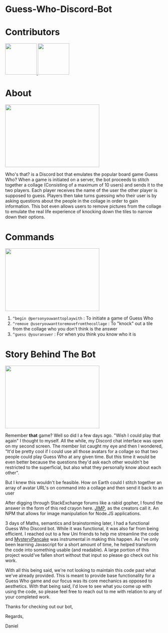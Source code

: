 # Guess-Who-Discord-Bot
<h1> Contributors </h1>

<p float="left">
 
 <a href="https://github.com/djvittachi">
    <img src="https://avatars.githubusercontent.com/u/29562434?s=400v=4" width="100"/> 
  </a>
   
  <a href="https://github.com/MysteryPancake"> 
    <img src="https://avatars.githubusercontent.com/u/9063769?s=400&v=4" width="100"/> 
  </a>
  
</p>
 
<h1>About</h1>

<img src="https://i.ibb.co/XYGyNvV/facebook-cover-photo-1.png" height="200" width = "300" />

Who's that? is a Discord bot that emulates the popular board game Guess Who? When a game is initiated on a server, the bot proceeds to stitch together a collage (Consisting of a maximum of 10 users) and sends it to the two players. Each player receives the name of the user the other player is supposed to guess. Players then take turns guessing who their user is by asking questions about the people in the collage in order to gain information. This bot even allows users to remove pictures from the collage to emulate the real life experience of knocking down the tiles to narrow down their options.

<h1>Commands</h1>

<img src="https://9b16f79ca967fd0708d1-2713572fef44aa49ec323e813b06d2d9.ssl.cf2.rackcdn.com/1140x_a10-7_cTC/questionmark1-1563038597.jpg" height="200" width = "300"/>

1. `^begin @personyouwanttoplaywith` : To initiate a game of Guess Who
2. `^remove @useryouwanttoremovefromthecollage` : To "knock" out a tile from the collage who you don't think is the answer
3. `^guess @youranswer` : For when you think you know who it is

<h1>Story Behind The Bot</h1>

<img src="https://cdn-gamesworldau.pressidium.com/wp-content/uploads/2020/05/guess-who-2.jpg" height="200" width = "300"/>

Remember <b>that</b> game? Well so did I a few days ago. "Wish I could play that again" I thought to myself. All the while, my Discord chat interface was open on my second screen. The member list caught my eye and then I wondered, "It'd be pretty cool if I could use all those avatars for a collage so that two people could play Guess Who at any given time. But this time it would be even better because the questions they'd ask each other wouldn't be restricted to the superficial, but also what they personally know about each other".

But I knew this wouldn't be feasible. How on Earth could I stitch together an array of avatar URL's on command into a collage and then send it back to an user

After digging through StackExchange forums like a rabid gopher, I found the answer in the form of this red crayon here. <a href="https://www.npmjs.com/package/jimp">JIMP</a>, as the creators call it. An NPM that allows for image manipulation for Node.JS applications.

3 days of Maths, semantics and brainstorming later, I had a functional Guess Who Discord bot. While it was functional, it was also far from being efficient. I reached out to a few Uni friends to help me streamline the code and <a href="https://github.com/MysteryPancake">MysteryPancake</a> was instrumental in making this happen. As I've only been learning Javascript for a short amount of time, he helped transform the code into something usable (and readable). A large portion of this project would've fallen short without that input so please go check out his work.

With all this being said, we're not looking to maintain this code past what we've already provided. This is meant to provide base functionality for a Guess Who game and our focus was its core mechanics as opposed to aesthetics. With that being said, I'd love to see what you come up with using the code, so please feel free to reach out to me with relation to any of your completed work.

Thanks for checking out our bot,

Regards,

Daniel
